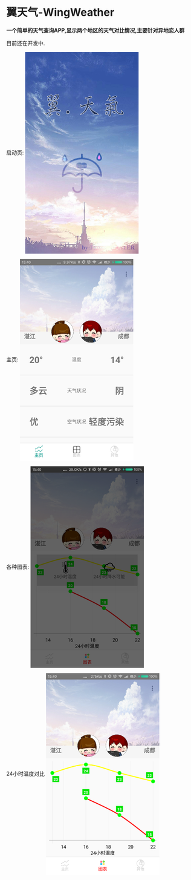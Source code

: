 # 翼天气-WingWeather #

**一个简单的天气查询APP,显示两个地区的天气对比情况,主要针对异地恋人群**

目前还在开发中.

启动页:
 <img src="https://github.com/FENG-MASTER/WingWeather/blob/master/detail/splash.png" width = "300" align=center />


主页:
<img src="https://github.com/FENG-MASTER/WingWeather/blob/master/detail/main.png" width = "300" align=center />


各种图表:
<img src="https://github.com/FENG-MASTER/WingWeather/blob/master/detail/chartSelect.png" width = "300" align=center />

24小时温度对比
<img src="https://github.com/FENG-MASTER/WingWeather/blob/master/detail/chart.png" width = "300" align=center />
